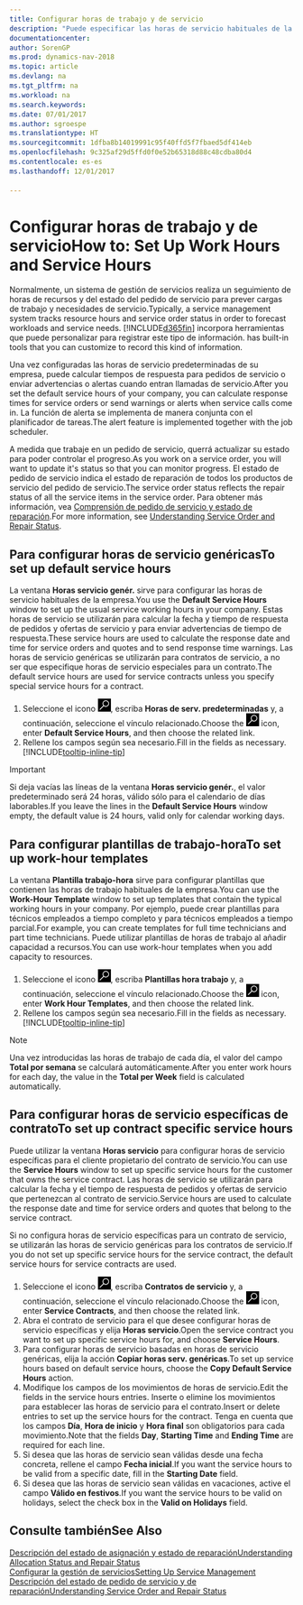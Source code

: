 ```yaml
---
title: Configurar horas de trabajo y de servicio
description: "Puede especificar las horas de servicio habituales de la empresa. Estas horas de servicio se utilizarán para calcular la fecha y tiempo de respuesta de pedidos y ofertas de servicio y para enviar advertencias de tiempo de respuesta."
documentationcenter: 
author: SorenGP
ms.prod: dynamics-nav-2018
ms.topic: article
ms.devlang: na
ms.tgt_pltfrm: na
ms.workload: na
ms.search.keywords: 
ms.date: 07/01/2017
ms.author: sgroespe
ms.translationtype: HT
ms.sourcegitcommit: 1dfba8b14019991c95f40ffd5f7fbaed5df414eb
ms.openlocfilehash: 9c325af29d5ffd0f0e52b65318d88c48cdba80d4
ms.contentlocale: es-es
ms.lasthandoff: 12/01/2017

---
```

# <a name="how-to-set-up-work-hours-and-service-hours"></a><span data-ttu-id="e1ddd-104">Configurar horas de trabajo y de servicio</span><span class="sxs-lookup"><span data-stu-id="e1ddd-104">How to: Set Up Work Hours and Service Hours</span></span>
<span data-ttu-id="e1ddd-105">Normalmente, un sistema de gestión de servicios realiza un seguimiento de horas de recursos y del estado del pedido de servicio para prever cargas de trabajo y necesidades de servicio.</span><span class="sxs-lookup"><span data-stu-id="e1ddd-105">Typically, a service management system tracks resource hours and service order status in order to forecast workloads and service needs.</span></span> [!INCLUDE[d365fin](includes/d365fin_md.md)]<span data-ttu-id="e1ddd-106"> incorpora herramientas que puede personalizar para registrar este tipo de información.</span><span class="sxs-lookup"><span data-stu-id="e1ddd-106"> has built-in tools that you can customize to record this kind of information.</span></span>  
  
<span data-ttu-id="e1ddd-107">Una vez configuradas las horas de servicio predeterminadas de su empresa, puede calcular tiempos de respuesta para pedidos de servicio o enviar advertencias o alertas cuando entran llamadas de servicio.</span><span class="sxs-lookup"><span data-stu-id="e1ddd-107">After you set the default service hours of your company, you can calculate response times for service orders or send warnings or alerts when service calls come in.</span></span> <span data-ttu-id="e1ddd-108">La función de alerta se implementa de manera conjunta con el planificador de tareas.</span><span class="sxs-lookup"><span data-stu-id="e1ddd-108">The alert feature is implemented together with the job scheduler.</span></span>   
  
<span data-ttu-id="e1ddd-109">A medida que trabaje en un pedido de servicio, querrá actualizar su estado para poder controlar el progreso.</span><span class="sxs-lookup"><span data-stu-id="e1ddd-109">As you work on a service order, you will want to update it's status so that you can monitor progress.</span></span> <span data-ttu-id="e1ddd-110">El estado de pedido de servicio indica el estado de reparación de todos los productos de servicio del pedido de servicio.</span><span class="sxs-lookup"><span data-stu-id="e1ddd-110">The service order status reflects the repair status of all the service items in the service order.</span></span> <span data-ttu-id="e1ddd-111">Para obtener más información, vea [Comprensión de pedido de servicio y estado de reparación](service-order-repair-status.md).</span><span class="sxs-lookup"><span data-stu-id="e1ddd-111">For more information, see [Understanding Service Order and Repair Status](service-order-repair-status.md).</span></span> 

## <a name="to-set-up-default-service-hours"></a><span data-ttu-id="e1ddd-112">Para configurar horas de servicio genéricas</span><span class="sxs-lookup"><span data-stu-id="e1ddd-112">To set up default service hours</span></span>  
<span data-ttu-id="e1ddd-113">La ventana **Horas servicio genér.** sirve para configurar las horas de servicio habituales de la empresa.</span><span class="sxs-lookup"><span data-stu-id="e1ddd-113">You use the **Default Service Hours** window to set up the usual service working hours in your company.</span></span> <span data-ttu-id="e1ddd-114">Estas horas de servicio se utilizarán para calcular la fecha y tiempo de respuesta de pedidos y ofertas de servicio y para enviar advertencias de tiempo de respuesta.</span><span class="sxs-lookup"><span data-stu-id="e1ddd-114">These service hours are used to calculate the response date and time for service orders and quotes and to send response time warnings.</span></span> <span data-ttu-id="e1ddd-115">Las horas de servicio genéricas se utilizarán para contratos de servicio, a no ser que especifique horas de servicio especiales para un contrato.</span><span class="sxs-lookup"><span data-stu-id="e1ddd-115">The default service hours are used for service contracts unless you specify special service hours for a contract.</span></span>  
  
1. <span data-ttu-id="e1ddd-116">Seleccione el icono ![Buscar página o informe](media/ui-search/search_small.png "icono Buscar página o informe"), escriba **Horas de serv. predeterminadas** y, a continuación, seleccione el vínculo relacionado.</span><span class="sxs-lookup"><span data-stu-id="e1ddd-116">Choose the ![Search for Page or Report](media/ui-search/search_small.png "Search for Page or Report icon") icon, enter **Default Service Hours**, and then choose the related link.</span></span>  
2. <span data-ttu-id="e1ddd-117">Rellene los campos según sea necesario.</span><span class="sxs-lookup"><span data-stu-id="e1ddd-117">Fill in the fields as necessary.</span></span> [!INCLUDE[tooltip-inline-tip](includes/tooltip-inline-tip_md.md)]  
  
> [!IMPORTANT]  
>  <span data-ttu-id="e1ddd-118">Si deja vacías las líneas de la ventana **Horas servicio genér.**, el valor predeterminado será 24 horas, válido sólo para el calendario de días laborables.</span><span class="sxs-lookup"><span data-stu-id="e1ddd-118">If you leave the lines in the **Default Service Hours** window empty, the default value is 24 hours, valid only for calendar working days.</span></span>  
  
## <a name="to-set-up-work-hour-templates"></a><span data-ttu-id="e1ddd-119">Para configurar plantillas de trabajo-hora</span><span class="sxs-lookup"><span data-stu-id="e1ddd-119">To set up work-hour templates</span></span>
<span data-ttu-id="e1ddd-120">La ventana **Plantilla trabajo-hora** sirve para configurar plantillas que contienen las horas de trabajo habituales de la empresa.</span><span class="sxs-lookup"><span data-stu-id="e1ddd-120">You can use the **Work-Hour Template** window to set up templates that contain the typical working hours in your company.</span></span> <span data-ttu-id="e1ddd-121">Por ejemplo, puede crear plantillas para técnicos empleados a tiempo completo y para técnicos empleados a tiempo parcial.</span><span class="sxs-lookup"><span data-stu-id="e1ddd-121">For example, you can create templates for full time technicians and part time technicians.</span></span> <span data-ttu-id="e1ddd-122">Puede utilizar plantillas de horas de trabajo al añadir capacidad a recursos.</span><span class="sxs-lookup"><span data-stu-id="e1ddd-122">You can use work-hour templates when you add capacity to resources.</span></span>  
  
1. <span data-ttu-id="e1ddd-123">Seleccione el icono ![Buscar página o informe](media/ui-search/search_small.png "icono Buscar página o informe"), escriba **Plantillas hora trabajo** y, a continuación, seleccione el vínculo relacionado.</span><span class="sxs-lookup"><span data-stu-id="e1ddd-123">Choose the ![Search for Page or Report](media/ui-search/search_small.png "Search for Page or Report icon") icon, enter **Work Hour Templates**, and then choose the related link.</span></span>  
2. <span data-ttu-id="e1ddd-124">Rellene los campos según sea necesario.</span><span class="sxs-lookup"><span data-stu-id="e1ddd-124">Fill in the fields as necessary.</span></span> [!INCLUDE[tooltip-inline-tip](includes/tooltip-inline-tip_md.md)]  
  
> [!Note]
> <span data-ttu-id="e1ddd-125">Una vez introducidas las horas de trabajo de cada día, el valor del campo **Total por semana** se calculará automáticamente.</span><span class="sxs-lookup"><span data-stu-id="e1ddd-125">After you enter work hours for each day, the value in the **Total per Week** field is calculated automatically.</span></span>  

## <a name="to-set-up-contract-specific-service-hours"></a><span data-ttu-id="e1ddd-126">Para configurar horas de servicio específicas de contrato</span><span class="sxs-lookup"><span data-stu-id="e1ddd-126">To set up contract specific service hours</span></span>  
<span data-ttu-id="e1ddd-127">Puede utilizar la ventana **Horas servicio** para configurar horas de servicio específicas para el cliente propietario del contrato de servicio.</span><span class="sxs-lookup"><span data-stu-id="e1ddd-127">You can use the **Service Hours** window to set up specific service hours for the customer that owns the service contract.</span></span> <span data-ttu-id="e1ddd-128">Las horas de servicio se utilizarán para calcular la fecha y el tiempo de respuesta de pedidos y ofertas de servicio que pertenezcan al contrato de servicio.</span><span class="sxs-lookup"><span data-stu-id="e1ddd-128">Service hours are used to calculate the response date and time for service orders and quotes that belong to the service contract.</span></span>  
  
<span data-ttu-id="e1ddd-129">Si no configura horas de servicio específicas para un contrato de servicio, se utilizarán las horas de servicio genéricas para los contratos de servicio.</span><span class="sxs-lookup"><span data-stu-id="e1ddd-129">If you do not set up specific service hours for the service contract, the default service hours for service contracts are used.</span></span>  
  
1. <span data-ttu-id="e1ddd-130">Seleccione el icono ![Buscar página o informe](media/ui-search/search_small.png "icono Buscar página o informe"), escriba **Contratos de servicio** y, a continuación, seleccione el vínculo relacionado.</span><span class="sxs-lookup"><span data-stu-id="e1ddd-130">Choose the ![Search for Page or Report](media/ui-search/search_small.png "Search for Page or Report icon") icon, enter **Service Contracts**, and then choose the related link.</span></span>  
2. <span data-ttu-id="e1ddd-131">Abra el contrato de servicio para el que desee configurar horas de servicio específicas y elija **Horas servicio**.</span><span class="sxs-lookup"><span data-stu-id="e1ddd-131">Open the service contract you want to set up specific service hours for, and choose **Service Hours**.</span></span>  
4. <span data-ttu-id="e1ddd-132">Para configurar horas de servicio basadas en horas de servicio genéricas, elija la acción **Copiar horas serv. genéricas**.</span><span class="sxs-lookup"><span data-stu-id="e1ddd-132">To set up service hours based on default service hours, choose the **Copy Default Service Hours** action.</span></span>  
5. <span data-ttu-id="e1ddd-133">Modifique los campos de los movimientos de horas de servicio.</span><span class="sxs-lookup"><span data-stu-id="e1ddd-133">Edit the fields in the service hours entries.</span></span> <span data-ttu-id="e1ddd-134">Inserte o elimine los movimientos para establecer las horas de servicio para el contrato.</span><span class="sxs-lookup"><span data-stu-id="e1ddd-134">Insert or delete entries to set up the service hours for the contract.</span></span> <span data-ttu-id="e1ddd-135">Tenga en cuenta que los campos **Día**, **Hora de inicio** y **Hora final** son obligatorios para cada movimiento.</span><span class="sxs-lookup"><span data-stu-id="e1ddd-135">Note that the fields **Day**, **Starting Time** and **Ending Time** are required for each line.</span></span>  
6. <span data-ttu-id="e1ddd-136">Si desea que las horas de servicio sean válidas desde una fecha concreta, rellene el campo **Fecha inicial**.</span><span class="sxs-lookup"><span data-stu-id="e1ddd-136">If you want the service hours to be valid from a specific date, fill in the **Starting Date** field.</span></span>  
7. <span data-ttu-id="e1ddd-137">Si desea que las horas de servicio sean válidas en vacaciones, active el campo **Válido en festivos**.</span><span class="sxs-lookup"><span data-stu-id="e1ddd-137">If you want the service hours to be valid on holidays, select the check box in the **Valid on Holidays** field.</span></span>  

## <a name="see-also"></a><span data-ttu-id="e1ddd-138">Consulte también</span><span class="sxs-lookup"><span data-stu-id="e1ddd-138">See Also</span></span>  
[<span data-ttu-id="e1ddd-139">Descripción del estado de asignación y estado de reparación</span><span class="sxs-lookup"><span data-stu-id="e1ddd-139">Understanding Allocation Status and Repair Status</span></span>](service-allocation-status-and-repair-status.md)  
[<span data-ttu-id="e1ddd-140">Configurar la gestión de servicios</span><span class="sxs-lookup"><span data-stu-id="e1ddd-140">Setting Up Service Management</span></span>](service-setup-service.md)  
[<span data-ttu-id="e1ddd-141">Descripción del estado de pedido de servicio y de reparación</span><span class="sxs-lookup"><span data-stu-id="e1ddd-141">Understanding Service Order and Repair Status</span></span>](service-order-repair-status.md)  

